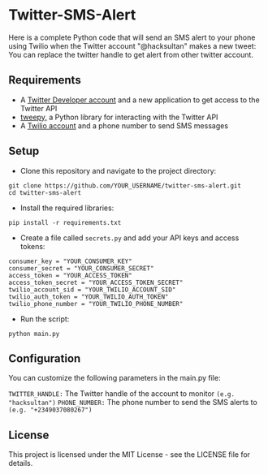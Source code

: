 # Twitter-SMS-Alert
Here is a complete Python code that will send an SMS alert to your phone using Twilio when the Twitter account "@hacksultan" makes a new tweet: You can replace the twitter handle to get alert from other twitter account.

## Requirements
+ A [Twitter Developer account](https://developer.twitter.com/) and a new application to get access to the Twitter API
+ [tweepy,](https://github.com/tweepy/tweepy) a Python library for interacting with the Twitter API
+ A [Twilio account](https://www.twilio.com/) and a phone number to send SMS messages

## Setup
* Clone this repository and navigate to the project directory:
```
git clone https://github.com/YOUR_USERNAME/twitter-sms-alert.git
cd twitter-sms-alert
```
* Install the required libraries:
```
pip install -r requirements.txt
```
* Create a file called `secrets.py` and add your API keys and access tokens:
```
consumer_key = "YOUR_CONSUMER_KEY"
consumer_secret = "YOUR_CONSUMER_SECRET"
access_token = "YOUR_ACCESS_TOKEN"
access_token_secret = "YOUR_ACCESS_TOKEN_SECRET"
twilio_account_sid = "YOUR_TWILIO_ACCOUNT_SID"
twilio_auth_token = "YOUR_TWILIO_AUTH_TOKEN"
twilio_phone_number = "YOUR_TWILIO_PHONE_NUMBER"
```
* Run the script:
```
python main.py
```
## Configuration
You can customize the following parameters in the main.py file:

`TWITTER_HANDLE:` The Twitter handle of the account to monitor `(e.g. "hacksultan")`
`PHONE_NUMBER:` The phone number to send the SMS alerts to `(e.g. "+2349037080267")`

## License
This project is licensed under the MIT License - see the LICENSE file for details.

